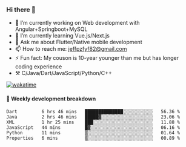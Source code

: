 ### Hi there 👋

- 🔭 I’m currently working on Web development with Angular+Springboot+MySQL
- 🌱 I’m currently learning Vue.js/Next.js
- 💬 Ask me about Flutter/Native mobile development
- 📫 How to reach me: jeffpzfyf82@gmail.com
- ⚡ Fun fact: My couson is 10-year younger than me but has longer coding experience
- ⚒️ C/Java/Dart/JavaScript/Python/C++


[![wakatime](https://wakatime.com/badge/user/382c7b70-226f-4509-aedd-02fe766c9d23.svg)](https://wakatime.com/@382c7b70-226f-4509-aedd-02fe766c9d23)

#### 📝 Weekly development breakdown

<!--START_SECTION:waka-->

```text
Dart         6 hrs 46 mins   ██████████████░░░░░░░░░░░   56.36 %
Java         2 hrs 46 mins   █████▓░░░░░░░░░░░░░░░░░░░   23.06 %
XML          1 hr 25 mins    ███░░░░░░░░░░░░░░░░░░░░░░   11.88 %
JavaScript   44 mins         █▓░░░░░░░░░░░░░░░░░░░░░░░   06.16 %
Python       11 mins         ▒░░░░░░░░░░░░░░░░░░░░░░░░   01.64 %
Properties   6 mins          ▒░░░░░░░░░░░░░░░░░░░░░░░░   00.89 %
```

<!--END_SECTION:waka-->
